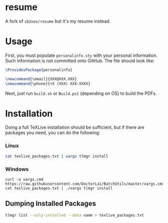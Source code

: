 # resume

A fork of `sb2nov/resume` but it's my resume instead.

# Usage

First, you must populate `personalinfo.sty` with your personal information.  Such information is not committed onto GitHub.  The file should look like:

```latex
\ProvidesPackage{personalinfo}

\newcommand{\email}{XXX@XXX.XXX}
\newcommand{\phone}{+X (XXX) XXX-XXXX}
```

Next, just run `build.sh` or `Build.ps1` (depending on OS) to build the PDFs.

# Installation

Doing a full TeXLive installation should be sufficient, but if there are packages you need, you can do the following:

### Linux

```sh
cat texlive_packages.txt | xargs tlmgr install
```

### Windows

```
curl -o xargs.cmd https://raw.githubusercontent.com/DoctorLai/BatchUtils/master/xargs.cmd
cat texlive_packages.txt | ./xargs tlmgr install
```

## Dumping Installed Packages

```sh
tlmgr list --only-installed --data name > texlive_packages.txt
```